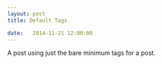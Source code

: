 ```yaml
---
layout: post
title: Default Tags

date:   2014-11-21 12:00:00
---
```


A post using just the bare minimum tags for a post.
